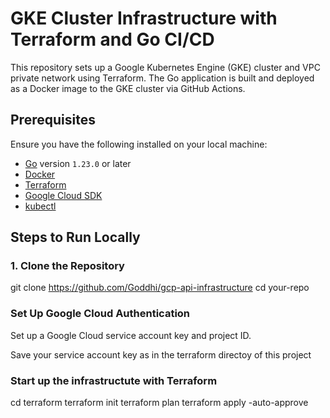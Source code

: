 # GKE Cluster Infrastructure with Terraform and Go CI/CD

This repository sets up a Google Kubernetes Engine (GKE) cluster and VPC private network using Terraform. The Go application is built and deployed as a Docker image to the GKE cluster via GitHub Actions.

## Prerequisites

Ensure you have the following installed on your local machine:

- [Go](https://golang.org/doc/install) version `1.23.0` or later
- [Docker](https://docs.docker.com/get-docker/)
- [Terraform](https://learn.hashicorp.com/tutorials/terraform/install-cli)
- [Google Cloud SDK](https://cloud.google.com/sdk/docs/install)
- [kubectl](https://kubernetes.io/docs/tasks/tools/install-kubectl/)

## Steps to Run Locally

### 1. Clone the Repository

git clone https://github.com/Goddhi/gcp-api-infrastructure
cd your-repo

### Set Up Google Cloud Authentication
Set up a Google Cloud service account key and project ID.

Save your service account key as  in the  terraform directoy of this project 


### Start up the infrastructute with Terraform
cd terraform
terraform init
terraform plan
terraform apply -auto-approve
